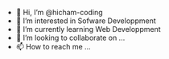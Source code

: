 - 👋 Hi, I’m @hicham-coding
- 👀 I’m interested in Sofware Developpment
- 🌱 I’m currently learning Web Developpment
- 💞️ I’m looking to collaborate on ...
- 📫 How to reach me ...

<!---
hicham-coding/hicham-coding is a ✨ special ✨ repository because its `README.md` (this file) appears on your GitHub profile.
You can click the Preview link to take a look at your changes.
--->
